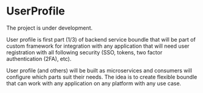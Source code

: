 # UserProfile

The project is under development.

User profile is first part (1/3) of backend service boundle that will be part of custom framework for 
integration with any application that will need user registration with all following security (SSO, tokens, two factor authentication (2FA), etc).

User profile (and others) will be built as microservices and consumers will configure which parts suit their needs.
The idea is to create flexible boundle that can work with any application on any platform with any use case.

